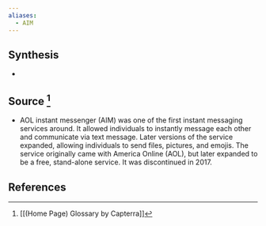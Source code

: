 ```yaml
---
aliases:
  - AIM
---
```

## Synthesis
- 
## Source [^1]
- AOL instant messenger (AIM) was one of the first instant messaging services around. It allowed individuals to instantly message each other and communicate via text message. Later versions of the service expanded, allowing individuals to send files, pictures, and emojis. The service originally came with America Online (AOL), but later expanded to be a free, stand-alone service. It was discontinued in 2017.
## References

[^1]: [[(Home Page) Glossary by Capterra]]